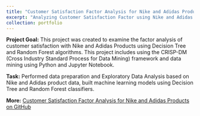 ```yaml
---
title: "Customer Satisfaction Factor Analysis for Nike and Adidas Products"
excerpt: "Analyzing Customer Satisfaction Factor using Nike and Adidas Product Data with Python scikit-learn package.<br><br><img src='/images/pf1.png' style= 'width:200px; height:200px'><img src='/images/pf1.1.png' style= 'width:600px; height:200px'>"
collection: portfolio
---
```


**Project Goal:** This project was created to examine the factor analysis of customer satisfaction with Nike and Adidas Products using Decision Tree and Random Forest algorithms. This project includes using the CRISP-DM (Cross Industry Standard Process for Data Mining) framework and data mining using Python and Jupyter Notebook.

**Task:** Performed data preparation and Exploratory Data Analysis based on Nike and Adidas product data, built machine learning models using Decision Tree and Random Forest classifiers.

**More:** [Customer Satisfaction Factor Analysis for Nike and Adidas Products on GitHub](https://github.com/antonettekelly/Customer-Satisfaction-Factor-Analysis-Python)
